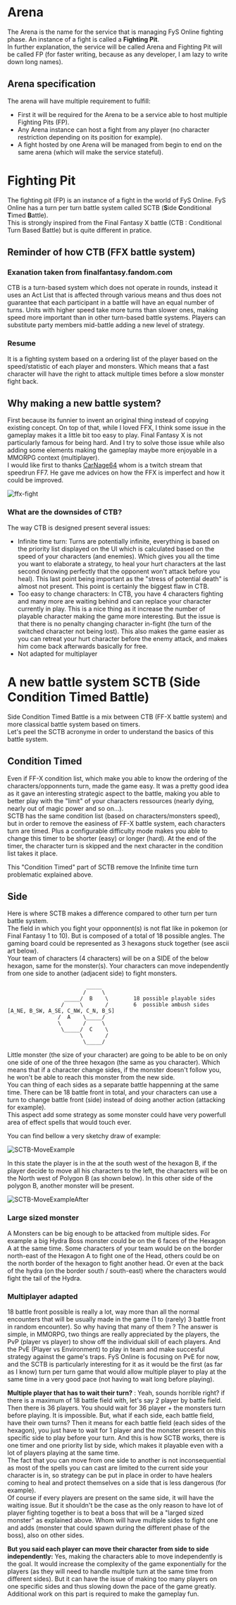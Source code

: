 # Arena 

The Arena is the name for the service that is managing FyS Online fighting phase. An instance of a fight is called a **Fighting Pit**.  
In further explanation, the service will be called Arena and Fighting Pit will be called FP (for faster writing, because as any developer, I am lazy to write down long names).

## Arena specification

The arena will have multiple requirement to fulfill:
* First it will be required for the Arena to be a service able to host multiple Fighting Pits (FP).
* Any Arena instance can host a fight from any player (no character restriction depending on its position for example).
* A fight hosted by one Arena will be managed from begin to end on the same arena (which will make the service stateful).

# Fighting Pit

The fighting pit (FP) is an instance of a fight in the world of FyS Online. FyS Online has a turn per turn battle system called SCTB (**S**ide **C**onditional **T**imed **B**attle).  
This is strongly inspired from the Final Fantasy X battle (CTB : Conditional Turn Based Battle) but is quite different in pratice.

## Reminder of how CTB (FFX battle system)

### Exanation taken from finalfantasy.fandom.com
CTB is a turn-based system which does not operate in rounds, instead it uses an Act List that is affected through various means and thus does not guarantee that each participant in a battle will have an equal number of turns. Units with higher speed take more turns than slower ones, making speed more important than in other turn-based battle systems. Players can substitute party members mid-battle adding a new level of strategy.  
  
### Resume
It is a fighting system based on a ordering list of the player based on the speed/statistic of each player and monsters. Which means that a fast character will have the right to attack multiple times before a slow monster fight back.

## Why making a new battle system?

First because its funnier to invent an original thing instead of copying existing concept. On top of that, while I loved FFX, I think some issue in the gameplay makes it a little bit too easy to play. Final Fantasy X is not particularly famous for being hard. And I try to solve those issue while also adding some elements making the gameplay maybe more enjoyable in a MMORPG context (multiplayer).  
I would like first to thanks [CarNage64](https://www.twitch.tv/carnage64) whom is a twitch stream that speedrun FF7. He gave me advices on how the FFX is imperfect and how it could be improved.

![ffx-fight](https://raw.githubusercontent.com/FreeYourSoul/FyS/master/docs/assets/FFX-Fight.png)

### What are the downsides of CTB?

The way CTB is designed present several issues:
* Infinite time turn: Turns are potentially infinite, everything is based on the priority list displayed on the UI which is calculated based on the speed of your characters (and enemies). Which gives you all the time you want to elaborate a strategy, to heal your hurt characters at the last second (knowing perfectly that the opponent won't attack before you heal). This last point being important as the "stress of potential death" is almost not present. This point is certainly the biggest flaw in CTB.
* Too easy to change characters: In CTB, you have 4 characters fighting and many more are waiting behind and can replace your character currently in play. This is a nice thing as it increase the number of playable character making the game more interesting. But the issue is that there is no penalty changing character in-fight (the turn of the switched character not being lost). This also makes the game easier as you can retreat your hurt character before the enemy attack, and makes him come back afterwards basically for free.
* Not adapted for multiplayer

# A new battle system SCTB (Side Condition Timed Battle)

Side Condition Timed Battle is a mix between CTB (FF-X battle system) and more classical battle system based on timers.  
Let's peel the SCTB acronyme in order to understand the basics of this battle system.

## Condition Timed

Even if FF-X condition list, which make you able to know the ordering of the characters/opponnents turn, made the game easy. It was a pretty good idea as it gave an interesting strategic aspect to the battle, making you able to better play with the "limit" of your characters ressources (nearly dying, nearly out of magic power and so on...).  
SCTB has the same condition list (based on characters/monsters speed), but in order to remove the easiness of FF-X battle system, each characters turn are timed. Plus a configurable difficulty mode makes you able to change this timer to be shorter (easy) or longer (hard). At the end of the timer, the character turn is skipped and the next character in the condition list takes it place.  
  
This "Condition Timed" part of SCTB remove the Infinite time turn problematic explained above.

## Side

Here is where SCTB makes a difference compared to other turn per turn battle system.  
The field in which you fight your opponnent(s) is not flat like in pokemon (or Final Fantasy 1 to 10). But is composed of a total of 18 possible angles. The gaming board could be represented as 3 hexagons stuck together (see ascii art below).  
Your team of characters (4 characters) will be on a SIDE of the below hexagon, same for the monster(s). Your characters can move independently from one side to another (adjacent side) to fight monsters.
    
                             _____             
                            /     \          
                      _____/  B    \        18 possible playable sides  
                     /     \       /        6  possible ambush sides [A_NE, B_SW, A_SE, C_NW, C_N, B_S]  
                    /  A    \_____/           
                    \       /     \  
                     \_____/  C    \  
                           \       /   
                            \_____/  

Little monster (the size of your character) are going to be able to be on only one side of one of the three hexagon (the same as you character). Which means that if a character change sides, if the monster doesn't follow you, he won't be able to reach this monster from the new side.  
You can thing of each sides as a separate battle happenning at the same time. There can be 18 battle front in total, and your characters can use a turn to change battle front (side) instead of doing another action (attacking for example).  
This aspect add some strategy as some monster could have very powerfull area of effect spells that would touch ever.  
  
You can find bellow a very sketchy draw of example:

![SCTB-MoveExample](https://raw.githubusercontent.com/FreeYourSoul/FyS/master/docs/assets/ExampleFySArena.png)

In this state the player is in the at the south west of the hexagon B, if the player decide to move all his characters to the left, the characters will be on the North west of Polygon B (as shown below). In this other side of the polygon B, another monster will be present.

![SCTB-MoveExampleAfter](https://raw.githubusercontent.com/FreeYourSoul/FyS/master/docs/assets/ExampleFySArenaAfter.png)

### Large sized monster

A Monsters can be big enough to be attacked from multiple sides. For example a big Hydra Boss monster could be on the 6 faces of the Hexagon A at the same time. Some characters of your team would be on the border north-east of the Hexagon A to fight one of the Head, others could be on the north border of the hexagon to fight another head. Or even at the back of the hydra (on the border south / south-east) where the characters would fight the tail of the Hydra.    

### Multiplayer adapted

18 battle front possible is really a lot, way more than all the normal encounters that will be usually made in the game (1 to (rarely) 3 battle front in random encounter). So why having that many of them ? The answer is simple, in MMORPG, two things are really appreciated by the players, the PvP (player vs player) to show off the individual skill of each players. And the PvE (Player vs Environment) to play in team and make succesful strategy against the game's traps.
FyS Online is focusing on PvE for now, and the SCTB is particularly interesting for it as it would be the first (as far as I know) turn per turn game that would allow multiple player to play at the same time in a very good pace (not having to wait long before playing).  
  
**Multiple player that has to wait their turn?** : Yeah, sounds horrible right? if there is a maximum of 18 battle field with, let's say 2 player by battle field. Then there is 36 players. You should wait for 36 player + the monsters turn before playing. It is impossible. But, what if each side, each battle field, have their own turns? Then it means for each battle field (each sides of the hexagon), you just have to wait for 1 player and the monster present on this specific side to play before your turn.
And this is how SCTB works, there is one timer and one priority list by side, which makes it playable even with a lot of players playing at the same time.  
The fact that you can move from one side to another is not inconsequential as most of the spells you can cast are limited to the current side your character is in, so strategy can be put in place in order to have healers coming to heal and protect themselves on a side that is less dangerous (for example).  
Of course if every players are present on the same side, it will have the waiting issue. But it shouldn't be the case as the only reason to have lot of player fighting together is to beat a boss that will be a "larged sized monster" as explained above. Whom will have multiple sides to fight one and adds (monster that could spawn during the different phase of the boss), also on other sides.
  
**But you said each player can move their character from side to side independently:** Yes, making the characters able to move independently is the goal. It would increase the complexity of the game exponentially for the players (as they will need to handle multiple turn at the same time from different sides). But it can have the issue of making too many players on one specific sides and thus slowing down the pace of the game greatly. Additional work on this part is required to make the gameplay fun. 
